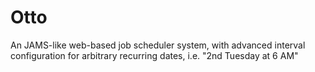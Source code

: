# Otto
An JAMS-like web-based job scheduler system, with advanced interval configuration for arbitrary recurring dates, i.e. "2nd Tuesday at 6 AM"